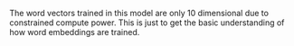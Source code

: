 The word vectors trained in this model are only 10 dimensional due to constrained compute power. This is 
just to get the basic understanding of how word embeddings are trained.
